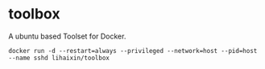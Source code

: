 # toolbox

A ubuntu based Toolset for Docker.

    docker run -d --restart=always --privileged --network=host --pid=host --name sshd lihaixin/toolbox
